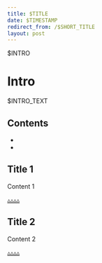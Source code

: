 ```yaml
---
title: $TITLE
date: $TIMESTAMP
redirect_from: /$SHORT_TITLE
layout: post
---
```



$INTRO


<!-- ^^^^ for POSTS only - put it AFTER "CUT" ^^^^ -->
<!-- this is the magic line to make favicon work for posts because otherwise the modern web would be too simple & easy if we could just set favicon=path globally, right? -->
<link rel="shortcut icon" type="image/x-icon" href="{{ site.base_url }}{% link /assets/images/cli.ico %}?">


# Intro

$INTRO_TEXT


## Contents

- []()
- []()


## Title 1

Content 1

[▵▵▵▵](#contents)


## Title 2

Content 2

[▵▵▵▵](#contents)

